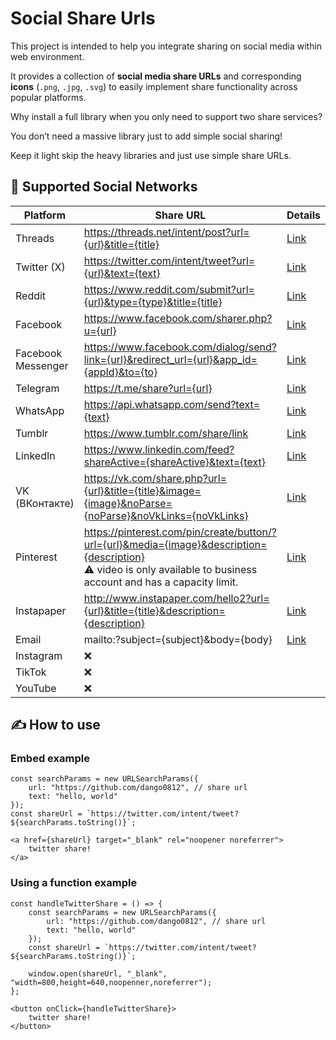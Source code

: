 # Social Share Urls

This project is intended to help you integrate sharing on social media within web environment.

It provides a collection of **social media share URLs** and corresponding **icons** (`.png`, `.jpg`, `.svg`) to easily implement share functionality across popular platforms.

Why install a full library when you only need to support two share services?

You don’t need a massive library just to add simple social sharing!

Keep it light skip the heavy libraries and just use simple share URLs.

## 📱 Supported Social Networks

| Platform           | Share URL                                                                                                                                         | Details             |
|--------------------|---------------------------------------------------------------------------------------------------------------------------------------------------|---------------------|
| Threads            | https://threads.net/intent/post?url={url}&title={title}                                                                                           | [Link](./details/Threads.md) |
| Twitter (X)        | https://twitter.com/intent/tweet?url={url}&text={text}                                                                                            | [Link](./README.md) |
| Reddit             | https://www.reddit.com/submit?url={url}&type={type}&title={title}                                                                                 | [Link](./README.md) |
| Facebook           | https://www.facebook.com/sharer.php?u={url}                                                                                                       | [Link](./README.md) |
| Facebook Messenger | https://www.facebook.com/dialog/send?link={url}&redirect_url={url}&app_id={appId}&to={to}                                                         | [Link](./README.md) |
| Telegram           | https://t.me/share?url={url}                                                                                                                      | [Link](./README.md) |
| WhatsApp           | https://api.whatsapp.com/send?text={text}                                                                                                         | [Link](./README.md) |
| Tumblr             | https://www.tumblr.com/share/link                                                                                                                 | [Link](./README.md) |
| LinkedIn           | https://www.linkedin.com/feed?shareActive={shareActive}&text={text}                                                                               | [Link](./README.md) |
| VK (ВКонтакте)     | https://vk.com/share.php?url={url}&title={title}&image={image}&noParse={noParse}&noVkLinks={noVkLinks}                                            | [Link](./README.md) |
| Pinterest          | https://pinterest.com/pin/create/button/?url={url}&media={image}&description={description}<br>⚠️ video is only available to business account and has a capacity limit. | [Link](./README.md) |
| Instapaper         | http://www.instapaper.com/hello2?url={url}&title={title}&description={description}                                                                | [Link](./README.md) |
| Email              | mailto:?subject={subject}&body={body}                                                                                                             | [Link](./README.md) |
| Instagram          | ❌                                                                                                                                                |                     |
| TikTok             | ❌                                                                                                                                                |                     |
| YouTube            | ❌                                                                                                                                                |                     |


## ✍️ How to use

### Embed example
```
const searchParams = new URLSearchParams({
    url: "https://github.com/dango0812", // share url
    text: "hello, world"
});
const shareUrl = `https://twitter.com/intent/tweet?${searchParams.toString()}`;

<a href={shareUrl} target="_blank" rel="noopener noreferrer">
    twitter share!
</a>
```
### Using a function example
```
const handleTwitterShare = () => {
    const searchParams = new URLSearchParams({
        url: "https://github.com/dango0812", // share url
        text: "hello, world"
    });
    const shareUrl = `https://twitter.com/intent/tweet?${searchParams.toString()}`;

    window.open(shareUrl, "_blank", "width=800,height=640,noopenner,noreferrer");
};

<button onClick={handleTwitterShare}>
    twitter share!
</button>
```